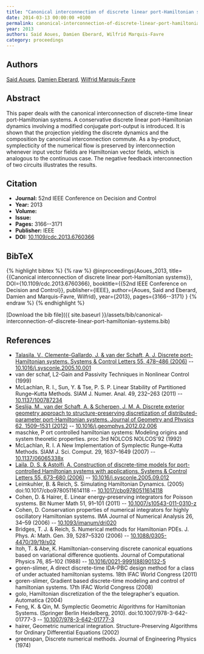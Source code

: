 ```yaml
---
title: "Canonical interconnection of discrete linear port-Hamiltonian systems"
date: 2014-03-13 00:00:00 +0100
permalink: canonical-interconnection-of-discrete-linear-port-hamiltonian-systems
year: 2013
authors: Said Aoues, Damien Eberard, Wilfrid Marquis-Favre
category: proceedings
---
```

 
## Authors
[Said Aoues](authors/said-aoues), [Damien Eberard](authors/damien-eberard), [Wilfrid Marquis-Favre](authors/wilfrid-marquis-favre)
 
## Abstract
This paper deals with the canonical interconnection of discrete-time linear port-Hamiltonian systems. A conservative discrete linear port-Hamiltonian dynamics involving a modified conjugate port-output is introduced. It is shown that the projection yielding the discrete dynamics and the composition by canonical interconnection commute. As a by-product, symplecticity of the numerical flow is preserved by interconnection whenever input vector fields are Hamiltonian vector fields, which is analogous to the continuous case. The negative feedback interconnection of two circuits illustrates the results.
 
## Citation
- **Journal:** 52nd IEEE Conference on Decision and Control
- **Year:** 2013
- **Volume:** 
- **Issue:** 
- **Pages:** 3166--3171
- **Publisher:** IEEE
- **DOI:** [10.1109/cdc.2013.6760366](https://doi.org/10.1109/cdc.2013.6760366)
 
## BibTeX
{% highlight bibtex %}
{% raw %}
@inproceedings{Aoues_2013,
  title={{Canonical interconnection of discrete linear port-Hamiltonian systems}},
  DOI={10.1109/cdc.2013.6760366},
  booktitle={{52nd IEEE Conference on Decision and Control}},
  publisher={IEEE},
  author={Aoues, Said and Eberard, Damien and Marquis-Favre, Wilfrid},
  year={2013},
  pages={3166--3171}
}
{% endraw %}
{% endhighlight %}
 
[Download the bib file]({{ site.baseurl }}/assets/bib/canonical-interconnection-of-discrete-linear-port-hamiltonian-systems.bib)
 
## References
- [Talasila, V., Clemente-Gallardo, J. & van der Schaft, A. J. Discrete port-Hamiltonian systems. Systems &amp; Control Letters 55, 478–486 (2006)](discrete-port-hamiltonian-systems) -- [10.1016/j.sysconle.2005.10.001](https://doi.org/10.1016/j.sysconle.2005.10.001)
- van der schaf, L2-Gain and Passivity Techniques in Nonlinear Control (1999)
- McLachlan, R. I., Sun, Y. & Tse, P. S. P. Linear Stability of Partitioned Runge–Kutta Methods. SIAM J. Numer. Anal. 49, 232–263 (2011) -- [10.1137/100787234](https://doi.org/10.1137/100787234)
- [Seslija, M., van der Schaft, A. & Scherpen, J. M. A. Discrete exterior geometry approach to structure-preserving discretization of distributed-parameter port-Hamiltonian systems. Journal of Geometry and Physics 62, 1509–1531 (2012)](discrete-exterior-geometry-approach-to-structure-preserving-discretization-of-distributed-parameter-port-hamiltonian-systems) -- [10.1016/j.geomphys.2012.02.006](https://doi.org/10.1016/j.geomphys.2012.02.006)
- maschke, P ort controlled hamiltonian systems: Modeling origins and system theoretic properties. proc 3rd NOLCOS NOLCOS'92 (1992)
- McLachlan, R. I. A New Implementation of Symplectic Runge–Kutta Methods. SIAM J. Sci. Comput. 29, 1637–1649 (2007) -- [10.1137/06065338x](https://doi.org/10.1137/06065338x)
- [Laila, D. S. & Astolfi, A. Construction of discrete-time models for port-controlled Hamiltonian systems with applications. Systems &amp; Control Letters 55, 673–680 (2006)](construction-of-discrete-time-models-for-port-controlled-hamiltonian-systems-with-applications) -- [10.1016/j.sysconle.2005.09.012](https://doi.org/10.1016/j.sysconle.2005.09.012)
- Leimkuhler, B. & Reich, S. Simulating Hamiltonian Dynamics. (2005) doi:10.1017/cbo9780511614118 -- [10.1017/cbo9780511614118](https://doi.org/10.1017/cbo9780511614118)
- Cohen, D. & Hairer, E. Linear energy-preserving integrators for Poisson systems. Bit Numer Math 51, 91–101 (2011) -- [10.1007/s10543-011-0310-z](https://doi.org/10.1007/s10543-011-0310-z)
- Cohen, D. Conservation properties of numerical integrators for highly oscillatory Hamiltonian systems. IMA Journal of Numerical Analysis 26, 34–59 (2006) -- [10.1093/imanum/dri020](https://doi.org/10.1093/imanum/dri020)
- Bridges, T. J. & Reich, S. Numerical methods for Hamiltonian PDEs. J. Phys. A: Math. Gen. 39, 5287–5320 (2006) -- [10.1088/0305-4470/39/19/s02](https://doi.org/10.1088/0305-4470/39/19/s02)
- Itoh, T. & Abe, K. Hamiltonian-conserving discrete canonical equations based on variational difference quotients. Journal of Computational Physics 76, 85–102 (1988) -- [10.1016/0021-9991(88)90132-5](https://doi.org/10.1016/0021-9991(88)90132-5)
- goren-slimer, A direct discrete-time IDA-PBC design method for a class of under actuated hamiltonian systems. 18th IFAC World Congress (2011)
- goren-slimer, Gradient based discrete-time modeling and control of hamiltonian systems. 17th IFAC World Congress (2008)
- golo, Hamiltonian discretization of the the telegrapher's equation. Automatica (2004)
- Feng, K. & Qin, M. Symplectic Geometric Algorithms for Hamiltonian Systems. (Springer Berlin Heidelberg, 2010). doi:10.1007/978-3-642-01777-3 -- [10.1007/978-3-642-01777-3](https://doi.org/10.1007/978-3-642-01777-3)
- hairer, Geometric numerical integration. Structure-Preserving Algorithms for Ordinary Differential Equations (2002)
- greenspan, Discrete numerical methods. Journal of Engineering Physics (1974)

